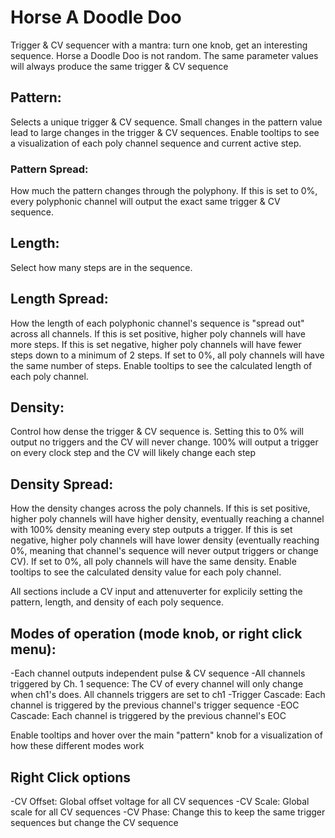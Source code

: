 # Horse A Doodle Doo

Trigger & CV sequencer with a mantra: turn one knob, get an interesting sequence.  Horse a Doodle Doo is not random.  The same parameter values will always produce the same trigger & CV sequence

## Pattern: 
Selects a unique trigger & CV sequence.  Small changes in the pattern value lead to large changes in the trigger & CV sequences.  Enable tooltips to see a visualization of each poly channel sequence and current active step.

### Pattern Spread: 
How much the pattern changes through the polyphony.  If this is set to 0%, every polyphonic channel will output the exact same trigger & CV sequence.

## Length: 
Select how many steps are in the sequence. 

## Length Spread: 
How the length of each polyphonic channel's sequence is "spread out" across all channels.  If this is set positive, higher poly channels will have more steps.  If this is set negative, higher poly channels will have fewer steps down to a minimum of 2 steps.  If set to 0%, all poly channels will have the same number of steps.  Enable tooltips to see the calculated length of each poly channel.

## Density:
Control how dense the trigger & CV sequence is.  Setting this to 0% will output no triggers and the CV will never change.  100% will output a trigger on every clock step and the CV will likely change each step

## Density Spread: 
How the density changes across the poly channels.  If this is set positive, higher poly channels will have higher density, eventually reaching a channel with 100% density meaning every step outputs a trigger.  If this is set negative, higher poly channels will have lower density (eventually reaching 0%, meaning that channel's sequence will never output triggers or change CV).  If set to 0%, all poly channels will have the same density.  Enable tooltips to see the calculated density value for each poly channel.

All sections include a CV input and attenuverter for explicily setting the pattern, length, and density of each poly sequence.

## Modes of operation (mode knob, or right click menu):
-Each channel outputs independent pulse & CV sequence
-All channels triggered by Ch. 1 sequence: The CV of every channel will only change when ch1's does.  All channels triggers are set to ch1
-Trigger Cascade: Each channel is triggered by the previous channel's trigger sequence
-EOC Cascade: Each channel is triggered by the previous channel's EOC

Enable tooltips and hover over the main "pattern" knob for a visualization of how these different modes work

## Right Click options
-CV Offset: Global offset voltage for all CV sequences
-CV Scale: Global scale for all CV sequences
-CV Phase: Change this to keep the same trigger sequences but change the CV sequence